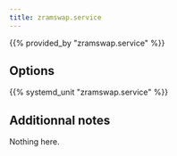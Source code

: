 ```yaml
---
title: zramswap.service
---
```


{{% provided_by "zramswap.service" %}}

## Options

{{% systemd_unit "zramswap.service" %}}

## Additionnal notes

Nothing here.